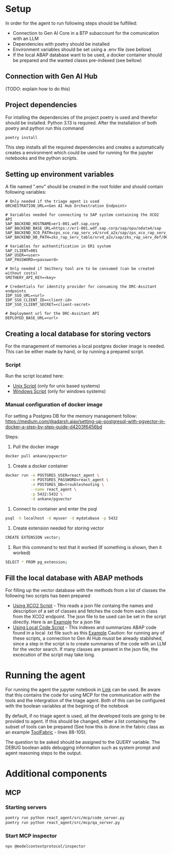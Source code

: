 # Setup
In order for the agent to run following steps should be fulfilled:
- Connection to Gen AI Core in a BTP subaccount for the comunication with an LLM
- Dependencies with poetry should be installed
- Environment variables should be set using a .env file (see bellow)
- If the local ABAP database want to be used, a docker container should be prepared and the wanted clases pre-indexed (see bellow)

## Connection with Gen AI Hub
(TODO: explain how to do this)

## Project dependencies
For intalling the dependencies of the project poetry is used and therefor should be installed. Python 3.13 is required.
After the installation of both poetry and python run this command

```bash
poetry install
```

This step installs all the required dependencies and creates a automatically creates a environment which could be used for running for the jupyter notebooks and the python scripts.

## Setting up environment variables
A file named ".env" should be created in the root folder and should contain following variables:

```
# Only needed if the triage agent is used
ORCHESTRATION_URL=<Gen AI Hub Orchestration Endpoint>

# Variables needed for connecting to SAP system containing the XCO2 API
SAP_BACKEND_HOSTNAME=er1-001.wdf.sap.corp
SAP_BACKEND_BASE_URL=https://er1-001.wdf.sap.corp/sap/opu/odata4/sap
SAP_BACKEND_XCO_PATH=zps_xco_rap_serv_v4/srvd_a2x/sap/zps_xco_rap_serv_def/0001
SAP_BACKEND_DB_PATH=zks_rap_serv_table/srvd_a2x/sap/zks_rap_serv_def/0001

# Variables for authentification in ER1 system
SAP_CLIENT=001
SAP_USER=<user>
SAP_PASSWORD=<password>

# Only needed if Smithery tool are to be consumed (can be created without costs)
SMITHERY_API_KEY=<key>

# Credentials for identity provider for consuming the DRC-Assitant endpoints
IDP_SSO_URL=<url>
IDP_SSO_CLIENT_ID=<client-id>
IDP_SSO_CLIENT_SECRET=<client-secret>

# Deployment url for the DRC-Assitant API
DEPLOYED_BASE_URL=<url>
```

## Creating a local database for storing vectors
For the management of memories a local postgres docker image is needed. This can be either made by hand, or by running a prepared script.

### Script
Run the script located here: 
- [Unix Script](./react_agent/src/scripts/setup_vector_db.sh) (only for unix based systems)
- [Windows Script](./react_agent/src/scripts/setup_vector_db.ps1) (only for windows systems)

### Manual configuration of docker image

For setting a Postgres DB for the memory management follow:
https://medium.com/@adarsh.ajay/setting-up-postgresql-with-pgvector-in-docker-a-step-by-step-guide-d4203f6456bd

Steps:
1. Pull the docker image
```bash
docker pull ankane/pgvector
```

1. Create a docker container
```bash
docker run -e POSTGRES_USER=react_agent \
           -e POSTGRES_PASSWORD=react_agent \
           -e POSTGRES_DB=troubleshooting \
           --name react_agent \
           -p 5432:5432 \
           -d ankane/pgvector
```

1. Connect to container and enter the psql
```bash
psql -h localhost -U myuser -d mydatabase -p 5432
```

1. Create extension needed for storing vector
```bash
CREATE EXTENSION vector;
```

1. Run this command to test that it worked (If something is shown, then it worked)
```bash
SELECT * FROM pg_extension;
```

## Fill the local database with ABAP methods
For filling up the vector database with the methods from a list of classes the following two scripts has been prepared 
- [Using XCO2 Script](./react_agent/src/scripts/load_abap.code_xco2.py) - This reads a json file containg the names and description of a set of classes and fetches the code from each class from the XCO2 endpoint. The json file to be used can be set in the script directly. Here is an [Example](./react_agent/src/scripts/resources/class_subset.json) for a json file
- [Using Local Code Script](./react_agent/src/scripts/load_abap_code_local.py) - This indexes and summarizes ABAP code found in a local .txt file such as this [Example](./react_agent/src/scripts/resources/abap_source.txt) 
Caution: for running any of these scripts, a connection to Gen AI Hub musst be already stablished, since a step in the script is to create summaries of the code with an LLM for the vector search. If many classes are present in the json file, the excecution of the script may take long.

# Running the agent

For running the agent the jupyter notebook in [Link](./notebooks/agent_single_question.ipynb) can be used. Be aware that this contains the code for using MCP for the communication with the tools and the intergration of the triage agent. Both of this can be configured with the boolean variables at the begining of the notebook

By default, if no triage agent is used, all the developed tools are going to be provided to agent. If this should be changed, either a list containing the subset of tools can be prepared (See how this is done in the fabric class as an example [ToolFabric](./react_agent/src/util/tools_fabric.py) - lines 88-105).

The question to be asked should be assigned to the QUERY variable.
The DEBUG boolean adds debugging information such as system prompt and agent reasoning steps to the output.

# Additional components

## MCP
### Starting servers
```bash
poetry run python react_agent/src/mcp/code_server.py
poetry run python react_agent/src/mcp/qa_server.py
```

### Start MCP inspector
```bash
npx @modelcontextprotocol/inspector
```